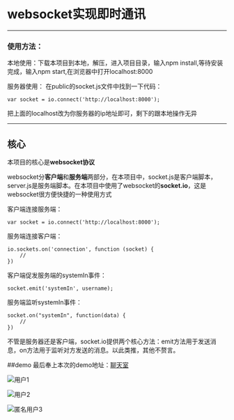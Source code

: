 # websocket实现即时通讯

------


### 使用方法：

本地使用：下载本项目到本地，解压，进入项目目录，输入npm install,等待安装完成，输入npm start,在浏览器中打开localhost:8000

服务器使用：
在public的socket.js文件中找到一下代码：

    var socket = io.connect('http://localhost:8000');

把上面的localhost改为你服务器的ip地址即可，剩下的跟本地操作无异

------

## 核心
本项目的核心是**websocket协议**

websocket分**客户端**和**服务端**两部分，在本项目中，socket.js是客户端脚本，
server.js是服务端脚本。在本项目中使用了websocket的**socket.io**，这是
websocket很方便快捷的一种使用方式

客户端连接服务端：

    var socket = io.connect('http://localhost:8000');
    
服务端连接客户端：

    io.sockets.on('connection', function (socket) {
        //
    })
    
客户端促发服务端的systemIn事件：

    socket.emit('systemIn', username);
    
服务端监听systemIn事件：

    socket.on("systemIn", function(data) {
		//
	})
	
不管是服务器还是客户端，socket.io提供两个核心方法：emit方法用于发送消息，on方法用于监听对方发送的消息。以此类推，其他不赘言。

##demo
最后奉上本次的demo地址：[聊天室][1]


  
  ![用户1][2]

![用户2][3]

![匿名用户3][4]


  [1]: http://139.199.177.254:8000/
  [2]: https://github.com/15331094/talk_room_websocket/blob/master/screenshot/filehelper_1486444620706_23.png?raw=true
  [3]: https://github.com/15331094/talk_room_websocket/blob/master/screenshot/filehelper_1486444611812_76.png?raw=true
  [4]: https://github.com/15331094/talk_room_websocket/blob/master/screenshot/filehelper_1486444580073_52.png?raw=true
